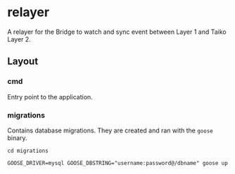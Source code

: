 # relayer

A relayer for the Bridge to watch and sync event between Layer 1 and Taiko Layer 2.

## Layout

### cmd

Entry point to the application.

### migrations

Contains database migrations. They are created and ran with the `goose` binary.

`cd migrations`

`GOOSE_DRIVER=mysql GOOSE_DBSTRING="username:password@/dbname" goose up`

